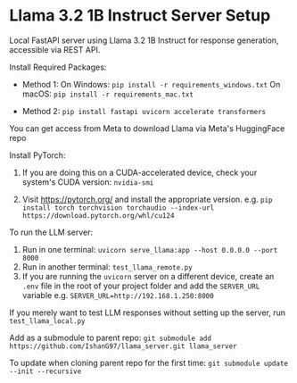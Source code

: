 # Llama 3.2 1B Instruct Server Setup

Local FastAPI server using Llama 3.2 1B Instruct for response generation, accessible via REST API.

Install Required Packages:

- Method 1: 
   On Windows: `pip install -r requirements_windows.txt`
   On macOS: `pip install -r requirements_mac.txt`

- Method 2: `pip install fastapi uvicorn accelerate transformers`

You can get access from Meta to download Llama via Meta's HuggingFace repo

Install PyTorch:

1. If you are doing this on a CUDA-accelerated device, check your system's CUDA version: `nvidia-smi`

2. Visit https://pytorch.org/ and install the appropriate version. e.g. `pip install torch torchvision torchaudio --index-url https://download.pytorch.org/whl/cu124`

To run the LLM server:

1. Run in  one terminal: `uvicorn serve_llama:app --host 0.0.0.0 --port 8000` 
2. Run in another terminal: `test_llama_remote.py`
3. If you are running the `uvicorn` server on a different device, create an `.env` file in the root of your project folder and add the `SERVER_URL` variable e.g. `SERVER_URL=http://192.168.1.250:8000`

If you merely want to test LLM responses without setting up the server, run `test_llama_local.py`


Add as a submodule to parent repo: `git submodule add https://github.com/IshanG97/llama_server.git llama_server`


To update when cloning parent repo for the first time: `git submodule update --init --recursive`
